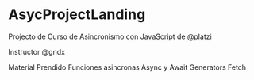 # AsycProjectLanding
Projecto de Curso de Asincronismo con JavaScript de @platzi

Instructor @gndx

Material Prendido
Funciones asincronas
Async y Await
Generators
Fetch
